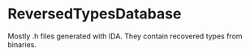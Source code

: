 # ReversedTypesDatabase
Mostly .h files generated with IDA. They contain recovered types from binaries.
